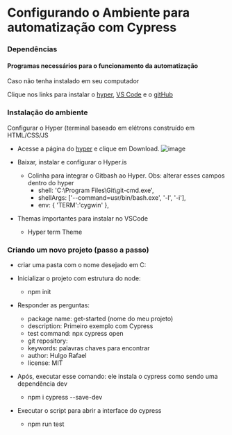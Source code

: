 # Configurando o Ambiente para automatização com Cypress

### Dependências

#### Programas necessários para o funcionamento da automatização

Caso não tenha instalado em seu computador

Clique nos links para instalar o [hyper](https://hyper.is/), [VS Code](https://code.visualstudio.com/download) e o [gitHub](https://git-scm.com/downloads)

### Instalação do ambiente
Configurar o Hyper (terminal baseado em elétrons construído em HTML/CSS/JS 
- Acesse a página do [hyper](https://hyper.is/) e clique em Download.
![image](https://user-images.githubusercontent.com/81827985/151033470-43320c39-a359-41a1-b21e-bd91fee5a4a4.png)

- Baixar, instalar e configurar o Hyper.is
	- Colinha para integrar o Gitbash ao Hyper. Obs: alterar esses campos dentro do hyper
		- shell: 'C:\\Program Files\\Git\\git-cmd.exe',
		- shellArgs: ['--command=usr/bin/bash.exe', '-l', '-i'],
		- env: { 'TERM':'cygwin' },
- Themas importantes para instalar no VSCode
	- Hyper term Theme

### Criando um novo projeto (passo a passo)
- criar uma pasta com o nome desejado em C:
- Inicializar o projeto com estrutura do node:
    - npm init
- Responder as perguntas:
   - package name: get-started (nome do meu projeto)
   - description: Primeiro exemplo com Cypress
   - test command: npx cypress open
   - git repository:
   - keywords: palavras chaves para encontrar
   - author: Hulgo Rafael
   - license: MIT

- Após, executar esse comando: ele instala o cypress como sendo uma dependência dev
    - npm i cypress --save-dev

- Executar o script para abrir a interface do cypress
    - npm run test

